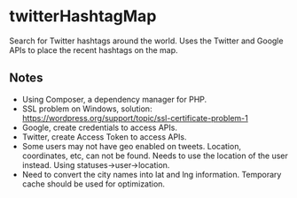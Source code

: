 # twitterHashtagMap
Search for Twitter hashtags around the world. Uses the Twitter and Google APIs to place the recent hashtags on the map.

## Notes
- Using Composer, a dependency manager for PHP.
- SSL problem on Windows, solution: https://wordpress.org/support/topic/ssl-certificate-problem-1
- Google, create credentials to access APIs.
- Twitter, create Access Token to access APIs.
- Some users may not have geo enabled on tweets. Location, coordinates, etc, can not be found. Needs to use the location of the user instead. Using statuses->user->location.
- Need to convert the city names into lat and lng information. Temporary cache should be used for optimization.
